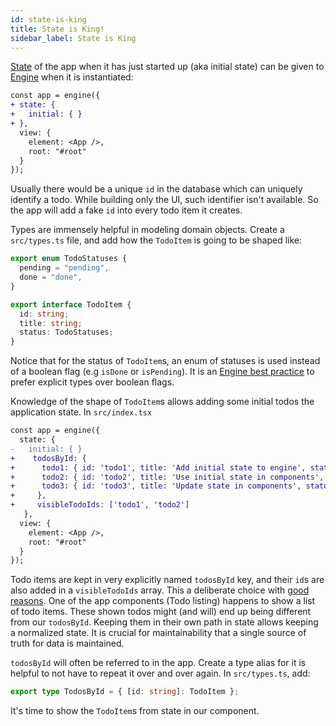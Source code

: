 ```yaml
---
id: state-is-king
title: State is King!
sidebar_label: State is King
---
```


[State](/docs/concepts/state) of the app when it has just started up (aka
initial state) can be given to [Engine](/docs/implementations/react) when it is
instantiated:

```diff
const app = engine({
+ state: {
+   initial: { }
+ },
  view: {
    element: <App />,
    root: "#root"
  }
});
```

Usually there would be a unique `id` in the database which can uniquely identify
a todo. While building only the UI, such identifier isn't available. So the app
will add a fake `id` into every todo item it creates.

Types are immensely helpful in modeling domain objects. Create a `src/types.ts`
file, and add how the `TodoItem` is going to be shaped like:

```ts
export enum TodoStatuses {
  pending = "pending",
  done = "done",
}

export interface TodoItem {
  id: string;
  title: string;
  status: TodoStatuses;
}
```

Notice that for the status of `TodoItem`s, an enum of statuses is used instead
of a boolean flag (e.g `isDone` or `isPending`). It is an [Engine best
practice](/docs/best-practices#prefer-explicit-types-over-boolean-flags) to
prefer explicit types over boolean flags.

Knowledge of the shape of `TodoItem`s allows adding some initial todos the
application state. In `src/index.tsx`

```diff
const app = engine({
  state: {
-   initial: { }
+    todosById: {
+      todo1: { id: 'todo1', title: 'Add initial state to engine', status: "pending", mode: "viewing" },
+      todo2: { id: 'todo2', title: 'Use initial state in components', status: "done", mode: "viewing" },
+      todo3: { id: 'todo3', title: 'Update state in components', status: "pending", mode: "editing" }
+     },
+     visibleTodoIds: ['todo1', 'todo2']
   },
  view: {
    element: <App />,
    root: "#root"
  }
});
```

Todo items are kept in very explicitly named `todosById` key, and their `id`s
are also added in a `visibleTodoIds` array. This a deliberate choice with [good
reasons](/docs/concepts/state#shape-of-state). One of the app components (Todo listing)
happens to show a list of todo items. These shown todos might (and will) end up
being different from our `todosById`. Keeping them in their own path in state
allows keeping a normalized state. It is crucial for maintainability that a
single source of truth for data is maintained.

`todosById` will often be referred to in the app. Create a type alias for it is
helpful to not have to repeat it over and over again. In `src/types.ts`, add:

```ts
export type TodosById = { [id: string]: TodoItem };
```

It's time to show the `TodoItem`s from state in our component.
